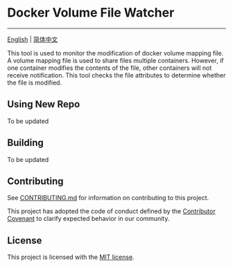 # Docker Volume File Watcher

---
[English](README.md) | [简体中文](README.zh-cn.md)


This tool is used to monitor the modification of docker volume mapping file.
A volume mapping file is used to share files multiple containers. However, if one container modifies the contents of the file, other containers will not receive notification.
This tool checks the file attributes to determine whether the file is modified.

## Using New Repo

To be updated

## Building

To be updated

## Contributing

See [CONTRIBUTING.md](CONTRIBUTING.md) for information on contributing to this project.

This project has adopted the code of conduct defined by the [Contributor Covenant](http://contributor-covenant.org/) 
to clarify expected behavior in our community.

## License

This project is licensed with the [MIT license](LICENSE).

